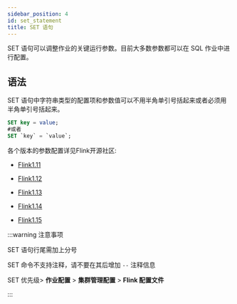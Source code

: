 ```yaml
---
sidebar_position: 4
id: set_statement
title: SET 语句
---
```


SET 语句可以调整作业的关键运行参数。目前大多数参数都可以在 SQL 作业中进行配置。

## 语法

SET 语句中字符串类型的配置项和参数值可以不用半角单引号括起来或者必须用半角单引号括起来。

```sql
SET key = value;
#或者
SET `key` = `value`;
```

各个版本的参数配置详见Flink开源社区:

- [Flink1.11](https://nightlies.apache.org/flink/flink-docs-release-1.11/dev/table/config.html#overview)
- [Flink1.12](https://nightlies.apache.org/flink/flink-docs-release-1.12/dev/table/config.html#overview)
- [Flink1.13](https://nightlies.apache.org/flink/flink-docs-release-1.13/docs/dev/table/config/#overview)

- [Flink1.14](https://nightlies.apache.org/flink/flink-docs-release-1.14/docs/dev/table/config/#overview)
- [Flink1.15](https://nightlies.apache.org/flink/flink-docs-release-1.15/docs/dev/table/config/#overview)

:::warning 注意事项

   SET 语句行尾需加上分号

   SET 命令不支持注释，请不要在其后增加 `--` 注释信息

   SET 优先级> **作业配置** > **集群管理配置** > **Flink 配置文件**

:::
